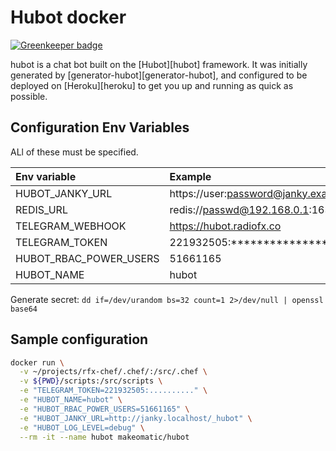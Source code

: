 # Hubot docker

[![Greenkeeper badge](https://badges.greenkeeper.io/makeomatic/docker-hubot.svg)](https://greenkeeper.io/)

hubot is a chat bot built on the [Hubot][hubot] framework. It was
initially generated by [generator-hubot][generator-hubot], and configured to be
deployed on [Heroku][heroku] to get you up and running as quick as possible.

## Configuration Env Variables

ALl of these must be specified.

| Env variable | Example |
|:-------------|:------------|
| HUBOT_JANKY_URL | https://user:password@janky.example.com/_hubot/ |
| REDIS_URL | redis://passwd@192.168.0.1:16379/prefix |
| TELEGRAM_WEBHOOK | https://hubot.radiofx.co |
| TELEGRAM_TOKEN  | 221932505:*********************************** |
| HUBOT_RBAC_POWER_USERS | 51661165 |
| HUBOT_NAME | hubot |

Generate secret: `dd if=/dev/urandom bs=32 count=1 2>/dev/null | openssl base64`

## Sample configuration

```sh
docker run \
  -v ~/projects/rfx-chef/.chef/:/src/.chef \
  -v ${PWD}/scripts:/src/scripts \
  -e "TELEGRAM_TOKEN=221932505:.........." \
  -e "HUBOT_NAME=hubot" \
  -e "HUBOT_RBAC_POWER_USERS=51661165" \
  -e "HUBOT_JANKY_URL=http://janky.localhost/_hubot" \
  -e "HUBOT_LOG_LEVEL=debug" \
  --rm -it --name hubot makeomatic/hubot
```
